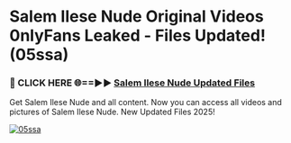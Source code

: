 # Salem Ilese Nude Original Videos 0nlyFans Leaked - Files Updated! (05ssa)

<h3>🔴 CLICK HERE 🌐==►► <a href="https://tinyurl.com/yrmya6cz" rel="nofollow">Salem Ilese Nude Updated Files</a></h3>

Get Salem Ilese Nude and all content. Now you can access all videos and pictures of Salem Ilese Nude. New Updated Files 2025!

[![05ssa](https://i.imgur.com/FMdXYCs.gif)](https://tinyurl.com/yrmya6cz)

